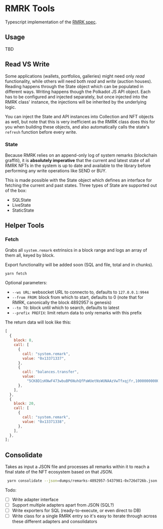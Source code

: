 # RMRK Tools

Typescript implementation of the [RMRK spec](https://github.com/Swader/rmrk-spec/).

## Usage

TBD

## Read VS Write

Some applications (wallets, portfolios, galleries) might need only _read_ functionality, while others will need both _read_ and _write_ (auction houses). Reading happens through the State object which can be populated in different ways. Writing happens though the Polkadot JS API object. Each has to be configured and injected separately, but once injected into the RMRK class' instance, the injections will be inherited by the underlying logic.

You can inject the State and API instances into Collection and NFT objects as well, but note that this is very inefficient as the RMRK class does this for you when building these objects, and also automatically calls the state's `refresh` function before every write.

### State

Because RMRK relies on an append-only log of system remarks (blockchain graffiti), it is **absolutely imperative** that the current and latest state of all RMRK NFTs in the system is up to date and available to the library before performing any write operations like SEND or BUY.

This is made possible with the State object which defines an interface for fetching the current and past states. Three types of State are supported out of the box:

- SQLState
- LiveState
- StaticState

## Helper Tools

### Fetch

Grabs all `system.remark` extrinsics in a block range and logs an array of them all, keyed by block.

Export functionality will be added soon (SQL and file, total and in chunks).

```bash
yarn fetch
```

Optional parameters:

- `--ws URL`: websocket URL to connecto to, defaults to `127.0.0.1:9944`
- `--from FROM`: block from which to start, defaults to 0 (note that for RMRK, canonically the block 4892957 is genesis)
- `--to TO`: block until which to search, defaults to latest
- `--prefix PREFIX`: limit return data to only remarks with this prefix

The return data will look like this:

```js
[
  {
    block: 8,
    call: [
      {
        call: "system.remark",
        value: "0x13371337",
      },
      {
        call: "balances.transfer",
        value:
          "5CK8D1sKNwF473wbuBP6NuhQfPaWUetNsWUNAAzVwTfxqjfr,10000000000000000",
      },
    ],
  },
  {
    block: 20,
    call: [
      {
        call: "system.remark",
        value: "0x13371338",
      },
    ],
  },
];
```

## Consolidate

Takes as input a JSON file and processes all remarks within it to reach a final state of the NFT ecosystem based on that JSON.

```bash
 yarn consolidate --json=dumps/remarks-4892957-5437981-0x726d726b.json
```

Todo:

- [ ] Write adapter interface
- [ ] Support multiple adapters apart from JSON (SQL?)
- [ ] Write exporters for SQL (ready-to-execute, or even direct to DB)
- [ ] Write class for a single RMRK entry so it's easy to iterate through across these different adapters and consolidators
